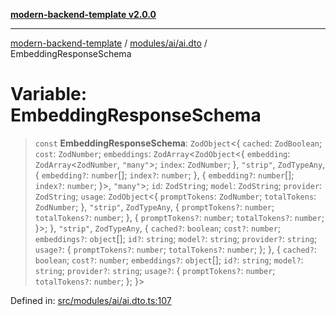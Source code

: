 [**modern-backend-template v2.0.0**](../../../../README.md)

***

[modern-backend-template](../../../../modules.md) / [modules/ai/ai.dto](../README.md) / EmbeddingResponseSchema

# Variable: EmbeddingResponseSchema

> `const` **EmbeddingResponseSchema**: `ZodObject`\<\{ `cached`: `ZodBoolean`; `cost`: `ZodNumber`; `embeddings`: `ZodArray`\<`ZodObject`\<\{ `embedding`: `ZodArray`\<`ZodNumber`, `"many"`\>; `index`: `ZodNumber`; \}, `"strip"`, `ZodTypeAny`, \{ `embedding?`: `number`[]; `index?`: `number`; \}, \{ `embedding?`: `number`[]; `index?`: `number`; \}\>, `"many"`\>; `id`: `ZodString`; `model`: `ZodString`; `provider`: `ZodString`; `usage`: `ZodObject`\<\{ `promptTokens`: `ZodNumber`; `totalTokens`: `ZodNumber`; \}, `"strip"`, `ZodTypeAny`, \{ `promptTokens?`: `number`; `totalTokens?`: `number`; \}, \{ `promptTokens?`: `number`; `totalTokens?`: `number`; \}\>; \}, `"strip"`, `ZodTypeAny`, \{ `cached?`: `boolean`; `cost?`: `number`; `embeddings?`: `object`[]; `id?`: `string`; `model?`: `string`; `provider?`: `string`; `usage?`: \{ `promptTokens?`: `number`; `totalTokens?`: `number`; \}; \}, \{ `cached?`: `boolean`; `cost?`: `number`; `embeddings?`: `object`[]; `id?`: `string`; `model?`: `string`; `provider?`: `string`; `usage?`: \{ `promptTokens?`: `number`; `totalTokens?`: `number`; \}; \}\>

Defined in: [src/modules/ai/ai.dto.ts:107](https://github.com/maemreyo/saas-4cus-nodejs/blob/2a5b3f3aa11335dfa561e80e1feabb8e6084261e/src/modules/ai/ai.dto.ts#L107)
